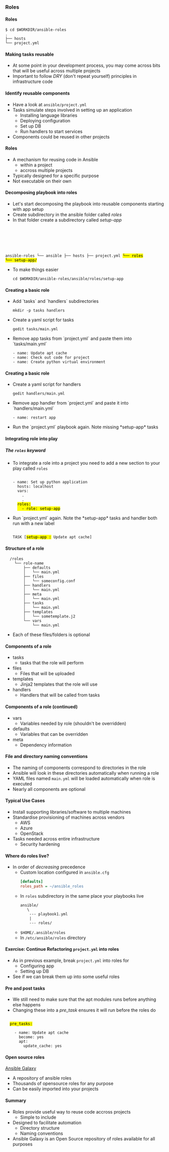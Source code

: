 ### Roles


#### Roles

```
$ cd $WORKDIR/ansible-roles
.
├── hosts
└── project.yml
```


#### Making tasks reusable

* At some point in your development process, you may come across
  bits that will be useful across multiple projects
* Important to follow _DRY_ (don't repeat yourself) principles in infrastructure code


#### Identify reusable components
* Have a look at `ansible/project.yml`
* Tasks simulate steps involved in setting up an application
   * Installing language libraries
   * Deploying configuration
   * Set up DB
   * Run handlers to start services
* Components could be reused in other projects


#### Roles

* A mechanism for reusing code in Ansible
  - within a project
  - accross multiple projects
* Typically designed for a specific purpose
* Not executable on their own


#### Decomposing playbook into roles
* Let's start decomposing the playbook into reusable components starting with
  app setup
* Create subdirectory in the ansible folder called *roles*
* In that folder create a subdirectory called *setup-app*
   <pre><code data-noescape data-trim>
ansible-roles
└── ansible
    ├── hosts
    ├── project.yml
    <mark>└── roles
        └── setup-app/</mark>
</code></pre>
* To make things easier
   ```
   cd $WORKDIR/ansible-roles/ansible/roles/setup-app
   ```


#### Creating a basic role
* <!-- .element: class="fragment" data-fragment-index="0" -->Add `tasks` and `handlers` subdirectories
   ```
   mkdir -p tasks handlers
   ```
* <!-- .element: class="fragment" data-fragment-index="1" -->Create a yaml script for tasks
   ```
   gedit tasks/main.yml
   ```
* <!-- .element: class="fragment" data-fragment-index="2" -->Remove app tasks from `project.yml` and paste them into `tasks/main.yml`
   ```
   - name: Update apt cache
   - name: Check out code for project
   - name: Create python virtual environment
   ```


#### Creating a basic role
* <!-- .element: class="fragment" data-fragment-index="0" -->Create a yaml script for handlers
   ```
   gedit handlers/main.yml
   ```
* <!-- .element: class="fragment" data-fragment-index="1" -->Remove app handler from `project.yml` and paste it into `handlers/main.yml`
   ```
   - name: restart app
   ```
* <!-- .element: class="fragment" data-fragment-index="2" -->Run the `project.yml` playbook again. Note missing *setup-app* tasks


#### Integrating role into play
##### The `roles` keyword
* To integrate a role into a project you need to add a new section to your
  play called `roles`
  <pre class="fragment" data-fragment-index="0"><code data-trim data-noescape>
  - name: Set up python application
    hosts: localhost
    vars:
      .
      .
    <mark>roles:</mark>
    <mark class="fragment" data-fragment-index="1">  - role: setup-app</mark>
  </code></pre>  
* <!-- .element: class="fragment" data-fragment-index="2" -->Run `project.yml` again. Note the *setup-app* tasks and handler both run with a new
  label
  <pre><code data-trim data-noescape>
  TASK [<mark>setup-app :</mark> Update apt cache] 
  </code></pre>



#### Structure of a role
```
  /roles
    └── role-name
        ├── defaults
        │   └── main.yml
        ├── files
        │   └── someconfig.conf
        ├── handlers
        │   └── main.yml
        ├── meta
        │   └── main.yml
        ├── tasks
        │   └── main.yml
        ├── templates
        │   └── sometemplate.j2
        └── vars
            └── main.yml
```
<!-- .element: style="font-size:13pt;"  -->
  * Each of these files/folders is optional


#### Components of a role

* tasks
  - tasks that the role will perform
* files
  - Files that will be uploaded
* templates
  - Jinja2 templates that the role will use
* handlers
  - Handlers that will be called from tasks



#### Components of a role (continued)

* vars
  - Variables needed by role (shouldn't be overridden)
* defaults
  - Variables that can be overridden
* meta
  - Dependency information


#### File and directory naming conventions

* The naming of components correspond to directories in the role
* Ansible will look in these directories automatically when running a role
* YAML files named `main.yml` will be loaded automatically when role is
  executed
* Nearly all components are optional


#### Typical Use Cases
* Install supporting libraries/software to multiple machines
* Standardise provisioning of machines across vendors
   - AWS
   - Azure
   - OpenStack
* Tasks needed across entire infrastructure
   - Security hardening



#### Where do roles live?
* In order of _decreasing_ precedence
  - Custom location configured in `ansible.cfg`
     ```ini
     [defaults]
     roles_path = ~/ansible_roles
     ```
  - In `roles` subdirectory in the same place your playbooks live
     ```
     ansible/
        \
         --- playbook1.yml
         |
         --- roles/
     ```
  - `$HOME/.ansible/roles`
  - In `/etc/ansible/roles` directory


#### Exercise: Continue Refactoring `project.yml` into roles
* As in previous example, break `project.yml` into roles for 
  - Configuring app
  - Setting up DB
* See if we can break them up into some useful roles


#### Pre and post tasks

* We still need to make sure that the apt modules runs before
  anything else happens
* Changing these into a *pre_task* ensures it will run before the roles do

<pre class="fragment" data-fragment-index="0"><code data-trim data-noescape>
  <mark>pre_tasks:</mark>

    - name: Update apt cache
      become: yes
      apt:
        update_cache: yes
</code></pre>


#### Open source roles

[Ansible Galaxy](https://galaxy.ansible.com)

* A repository of ansible roles
* Thousands of opensource roles for any purpose
* Can be easily imported into your projects


#### Summary

* Roles provide useful way to reuse code accross projects
  - Simple to include
* Designed to facilitate automation
  - Directory structure
  - Naming conventions
* Ansible Galaxy is an Open Source repository of roles available for all
  purposes
